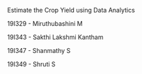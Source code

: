 Estimate the Crop Yield using Data Analytics

19I329 - Miruthubashini M

19I343 - Sakthi Lakshmi Kantham

19I347 - Shanmathy S

19I349 - Shruti S
